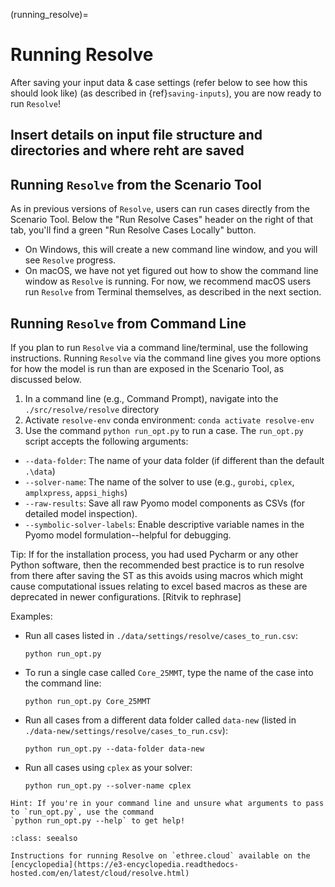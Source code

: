 (running_resolve)=
# Running Resolve

After saving your input data & case settings (refer below to see how this should
look like) (as described in {ref}`saving-inputs`), you are now ready 
to run `Resolve`!

## Insert details on input file structure and directories and where reht are saved


## Running `Resolve` from the Scenario Tool

As in previous versions of `Resolve`, users can run cases directly from the Scenario Tool. 
Below the "Run Resolve Cases" header on the right of that tab, you'll find a green "Run Resolve Cases Locally" 
button. 
- On Windows, this will create a new command line window, and you will see `Resolve` progress. 
- On macOS, we have not yet figured out how to show the command line window as `Resolve` is running. 
  For now, we recommend macOS users run `Resolve` from Terminal themselves, as described in the next section. 

## Running `Resolve` from Command Line

If you plan to run `Resolve` via a command line/terminal, use the following instructions. 
Running `Resolve` via the command line gives you more options for how the model is run than are exposed in the 
Scenario Tool, as discussed below.

1. In a command line (e.g., Command Prompt), navigate into the `./src/resolve/resolve` directory
2. Activate `resolve-env` conda environment: `conda activate resolve-env`
3. Use the command `python run_opt.py` to run a case. The `run_opt.py` script accepts the following arguments:
- `--data-folder`: The name of your data folder (if different than the default `.\data`)
- `--solver-name`: The name of the solver to use (e.g., `gurobi`, `cplex`, `amplxpress`, `appsi_highs`)
- `--raw-results`: Save all raw Pyomo model components as CSVs (for detailed model inspection).
- `--symbolic-solver-labels`: Enable descriptive variable names in the Pyomo model formulation--helpful for debugging.

Tip: If for the installation process, you had used Pycharm or any other Python software, then the recommended
best practice is to run resolve from there after saving the ST as this avoids using macros which might cause computational
issues relating to excel based macros as these are deprecated in newer configurations. [Ritvik to rephrase\]

Examples:
- Run all cases listed in `./data/settings/resolve/cases_to_run.csv`:
  ```
  python run_opt.py 
  ```
- To run a single case called `Core_25MMT`, type the name of the case into the command line:
  ```
  python run_opt.py Core_25MMT
  ```
- Run all cases from a different data folder called `data-new` (listed in `./data-new/settings/resolve/cases_to_run.csv`):
  ```
  python run_opt.py --data-folder data-new
  ```
- Run all cases using `cplex` as your solver:
  ```
  python run_opt.py --solver-name cplex
  ```


```{note}
Hint: If you're in your command line and unsure what arguments to pass to `run_opt.py`, use the command 
`python run_opt.py --help` to get help!
```

```{admonition} Note for E3 Staff
:class: seealso

Instructions for running Resolve on `ethree.cloud` available on the [encyclopedia](https://e3-encyclopedia.readthedocs-hosted.com/en/latest/cloud/resolve.html)
```
